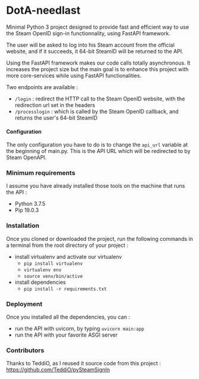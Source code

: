 # DotA-needlast
Minimal Python 3 project designed to provide fast and efficient way to use the Steam
OpenID sign-in functionnality, using FastAPI framework.

The user will be asked to log into his Steam account from the official website, and if 
it succeeds, it 64-bit SteamID will be returned to the API.

Using the FastAPI framework makes our code calls totally asynchronous. It increases
the project size but the main goal is to enhance this project with more core-services 
while using FastAPI functionalities.

Two endpoints are available : 
- ```/login``` : redirect the HTTP call to the Steam OpenID website, with the redirection
url set in the headers
- ```/processlogin``` : which is called by the Steam OpenID callback, and 
returns the user's 64-bit SteamID

#### Configuration
The only configuration you have to do is to change the ```api_url``` variable 
at the beginning of main.py. This is the API URL which will be redirected to by Steam
OpenAPI.


### Minimum requirements

I assume you have already installed those tools on the machine that runs the API : 
- Python 3.7.5
- Pip 19.0.3

### Installation



Once you cloned or downloaded the project,
run the following commands in a terminal from the root directory of your project :
- install virtualenv and activate our virtualenv
    - ```pip install virtualenv```
    - ```virtualenv env```
    - ```source venv/bin/active```
- install dependencies
    - ```pip install -r requirements.txt```

### Deployment

Once you installed all the dependencies, you can :
- run the API with uvicorn, by typing ```uvicorn main:app```
- run the API with your favorite ASGI server

### Contributors

Thanks to TeddiO, as I reused it source code from this project : https://github.com/TeddiO/pySteamSignIn
